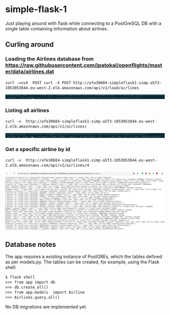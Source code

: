 # simple-flask-1

Just playing around with flask while connecting to a PostGreSQL DB with a single table containing information about airlines.

## Curling around

### Loading the Airlines database from https://raw.githubusercontent.com/jpatokal/openflights/master/data/airlines.dat

    curl -vvvX  POST curl -X POST http://afe30604-simpleflask1-simp-a5f3-1053053844.eu-west-2.elb.amazonaws.com/api/v1/load/airlines
    
![load](load_data.png "load")

    
### Listing all airlines

    curl -v  http://afe30604-simpleflask1-simp-a5f3-1053053844.eu-west-2.elb.amazonaws.com/api/v1/airlines/
   
![get_single_airline](get_single_airline.png "get_single_airline")
   

### Get a specific airline by id

    curl -v  http://afe30604-simpleflask1-simp-a5f3-1053053844.eu-west-2.elb.amazonaws.com/api/v1/airlines/4
    
![get_all_airlines](get_all_airlines.png "get_all_airlines")


## Database notes

The app requires a existing instance of PostGREs, which the tables defined as per models.py.
The tables can be created, for example, using the Flask shell:

    $ flask shell
    >>> from app import db
    >>> db.create_all()
    >>> from app.models  import Airline
    >>> Airlines.query.all()
    
No DB migrations are implemented yet.

